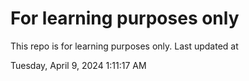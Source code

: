 # For learning purposes only
This repo is for learning purposes only.
Last updated at

Tuesday, April 9, 2024 1:11:17 AM

